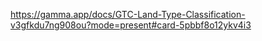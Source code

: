 https://gamma.app/docs/GTC-Land-Type-Classification-v3gfkdu7ng908ou?mode=present#card-5pbbf8o12ykv4i3
